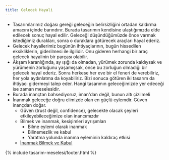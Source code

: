 ```yaml
---
title: Gelecek Hayali
---
```


- Tasarımlarımız doğası gereği geleceğin belirsizliğini ortadan kaldırma
  amacını içinde barındırır. Burada tasarımın kendisine ulaştığımızda elde
  edilecek sonuç hayal edilir. Geleceği düşündüğümüzde önce varmak istediğimiz
  durakları, sonra o duraklara götürecek araçları hayal ederiz.
- Gelecek hayallerimiz bugünün ihtiyaçlarının, bugün hissedilen eksikliklerin,
  giderilmesi ile ilgilidir. Onu gideren herhangi bir araç gelecek hayalinin
  bir parçası olabilir.
- Akşam karanlığında, ay ışığı da olmadan, yürümek zorunda kaldıysak ve
  yürümenin zorluğunu yaşamışsak, önce bu zorluğun olmadığı bir gelecek hayal
  ederiz. Sonra herkese her eve bir el feneri de verebiliriz, her yola
  aydınlatma da koyabiliriz. Bizi sonuca götüren iki tasarım da ihtiyacı
  gidermeyi talep eder. Hangi tasarımın geleceğimizde yer edeceği ise zaman
  meselesidir.
- Burada inançtan bahsediyoruz, iman'dan değil, bunun altı çizilmeli
- İnanmak geleceğe doğru elimizde olan en güçlü eylemdir. Güven inançdan doğar.
  - Güven (trust değil, confidence), gelecekte olacak şeyleri
    etkileyebileceğimize olan inancımızdır
  - Bilmek ve inanmak, kesişimleri ayrışımları
    - Bilme eylemi olarak inanmak
    - Bilinemezlik ve kabul
    - Yaratma yolunda inanma eyleminin kaldıraç etkisi
  - [İnanmak Bilmek ve Kabul](../../eskizler/inanmak-bilmek-ve-kabul.md)

{% include tasarim-meselesi/footer.html %}
